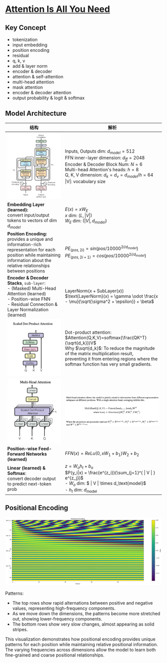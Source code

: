 # [Attention Is All You Need](https://arxiv.org/abs/1706.03762)

## Key Concept

- tokenization
- input embedding
- position encoding
- residual
- q, k, v
- add & layer norm
- encoder & decoder
- attention & self-attention
- multi-head attention
- mask attention
- encoder & decoder attention
- output probability & logit & softmax

## Model Architecture

| 结构                                                                                                                                                                                 | 解析                                                                                                                                                                                                                                                                                                                                                                                                                                                                                                                                  |
| ------------------------------------------------------------------------------------------------------------------------------------------------------------------------------------ | ------------------------------------------------------------------------------------------------------------------------------------------------------------------------------------------------------------------------------------------------------------------------------------------------------------------------------------------------------------------------------------------------------------------------------------------------------------------------------------------------------------------------------------- |
| <img src="./transformer.assets/image-20240925161556037.png" alt="image-20240925161556037"  />                                                                                        | Inputs, Outputs dim: $d_{model} = 512$<br/>FFN inner-layer dimension: $d_{ff}=2048$<br/>Encoder & Decoder Block Num: $N = 6$<br/>Multi-head Attention's heads: $h = 8$<br/>Q, K, V dimension: $d_k=d_v=d_{model}/h=64$<br />\|V\|: vocabulary size                                                                                                                                                                                                                                                                                    |
| **Embedding Layer (learned):**<br />convert input/output tokens to vectors of dim $d_{model}$                                                                                        | $E(x)=xW_E$<br />$x$ dim: $(L,                                                                                                                                                                                                                                                                                                                                                                                        \| V                                \| )$<br />$W_E$ dim: $( \| V                               \| ,d_{model})$ |
| **Position Encoding:**<br />provides a unique and information-rich representation for each position while maintaining information about the relative relationships between positions | $PE_{(pos,2i)} = sin(pos/10000^{2i/d_{model}})$<br />$PE_{(pos,2i+1)} = cos(pos/10000^{2i/d_{model}})$                                                                                                                                                                                                                                                                                                                                                                                                                                |
| **Encoder & Decoder Stacks**, `sub-layer`:<br />- (Masked) Multi-Head Attention (learned)<br />- Position-wise FNN<br />- Residual Connection & Layer Normalization (learned)        | $\text{LayerNorm}(x+\text{SubLayer}(x))$<br />$\text{LayerNorm}(x) = \gamma \odot \frac{x - \mu}{\sqrt{\sigma^2 + \epsilon}} + \beta$                                                                                                                                                                                                                                                                                                                                                                                                 |
| <img src="./transformer.assets/image-20240925164820196.png" alt="image-20240925164820196" style="zoom:50%;" />                                                                       | Dot-product attention:<br />$Attention(Q,K,V)=softmax(\frac{QK^T}{\sqrt{d_k}})V$<br />Why $\sqrt{d_k}$: To reduce the magnitude of the matrix multiplication result, <br />preventing it from entering regions where the softmax function has very small gradients.                                                                                                                                                                                                                                                                   |
| <img src="./transformer.assets/image-20240925165401027.png" alt="image-20240925165401027" style="zoom:50%;" />                                                                       | <img src="./transformer.assets/image-20240925175605190.png" alt="image-20240925175605190" style="zoom:75%;" />                                                                                                                                                                                                                                                                                                                                                                                                                        |
| **Position-wise Feed-Forward Networks (learned)**                                                                                                                                    | $FFN(x)=ReLu(0,xW_1+b_1)W_2+b_2$                                                                                                                                                                                                                                                                                                                                                                                                                                                                                                      |
| **Linear (learned) & Softmax**:<br />convert decoder output to predict next-token prob                                                                                               | $z = W_o h_t + b_o$<br />$P(y_i\|x) = \frac{e^{z_i}}{\sum_{j=1}^{ \| V \| } e^{z_j}}$<br />- $W_o$ dim: $ \| V \| \times d_\text{model}$<br />- $h_t$ dim: $d_\text{model}$                                                                                                                                                                                                                                                                                                                                                           |

## Positional Encoding

![image-20240925171448455](./transformer.assets/image-20240925171448455.png)

Patterns:

- The top rows show rapid alternations between positive and negative values, representing high-frequency components.
- As we move down the dimensions, the patterns become more stretched out, showing lower-frequency components.
- The bottom rows show very slow changes, almost appearing as solid stripes.

This visualization demonstrates how positional encoding provides unique patterns for each position while maintaining relative positional information. The varying frequencies across dimensions allow the model to learn both fine-grained and coarse positional relationships.
